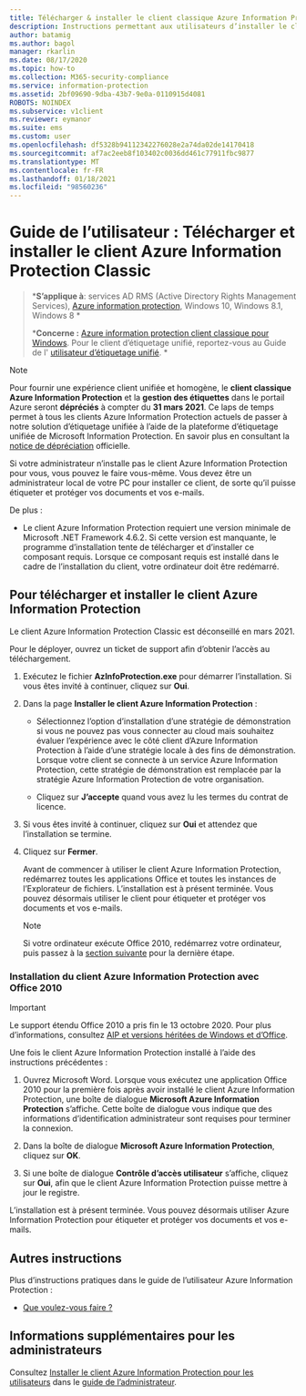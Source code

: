 ```yaml
---
title: Télécharger & installer le client classique Azure Information Protection
description: Instructions permettant aux utilisateurs d’installer le client Azure Information Protection Classic pour Windows, afin que vous puissiez classer et protéger vos documents et e-mails.
author: batamig
ms.author: bagol
manager: rkarlin
ms.date: 08/17/2020
ms.topic: how-to
ms.collection: M365-security-compliance
ms.service: information-protection
ms.assetid: 2bf09690-9dba-43b7-9e0a-0110915d4081
ROBOTS: NOINDEX
ms.subservice: v1client
ms.reviewer: eymanor
ms.suite: ems
ms.custom: user
ms.openlocfilehash: df5328b94112342276028e2a74da02de14170418
ms.sourcegitcommit: af7ac2eeb8f103402c0036dd461c77911fbc9877
ms.translationtype: MT
ms.contentlocale: fr-FR
ms.lasthandoff: 01/18/2021
ms.locfileid: "98560236"
---
```

# <a name="user-guide-download-and-install-the-azure-information-protection-classic-client"></a>Guide de l’utilisateur : Télécharger et installer le client Azure Information Protection Classic

>***S’applique à**: services AD RMS (Active Directory Rights Management Services), [Azure information protection](https://azure.microsoft.com/pricing/details/information-protection), Windows 10, Windows 8.1, Windows 8 *
>
>***Concerne :** [Azure information protection client classique pour Windows](../faqs.md#whats-the-difference-between-the-azure-information-protection-classic-and-unified-labeling-clients). Pour le client d’étiquetage unifié, reportez-vous au Guide de l' [utilisateur d’étiquetage unifié](install-unifiedlabelingclient-app.md). *

> [!NOTE] 
> Pour fournir une expérience client unifiée et homogène, le **client classique Azure Information Protection** et la **gestion des étiquettes** dans le portail Azure seront **dépréciés** à compter du **31 mars 2021**. Ce laps de temps permet à tous les clients Azure Information Protection actuels de passer à notre solution d’étiquetage unifiée à l’aide de la plateforme d’étiquetage unifiée de Microsoft Information Protection. En savoir plus en consultant la [notice de dépréciation](https://aka.ms/aipclassicsunset) officielle.

Si votre administrateur n’installe pas le client Azure Information Protection pour vous, vous pouvez le faire vous-même. Vous devez être un administrateur local de votre PC pour installer ce client, de sorte qu’il puisse étiqueter et protéger vos documents et vos e-mails.

De plus :

- Le client Azure Information Protection requiert une version minimale de Microsoft .NET Framework 4.6.2. Si cette version est manquante, le programme d’installation tente de télécharger et d’installer ce composant requis. Lorsque ce composant requis est installé dans le cadre de l’installation du client, votre ordinateur doit être redémarré.


## <a name="to-download-and-install-the-azure-information-protection-client"></a>Pour télécharger et installer le client Azure Information Protection

Le client Azure Information Protection Classic est déconseillé en mars 2021. 

Pour le déployer, ouvrez un ticket de support afin d’obtenir l’accès au téléchargement.

1. Exécutez le fichier **AzInfoProtection.exe** pour démarrer l’installation. Si vous êtes invité à continuer, cliquez sur **Oui**.    

1. Dans la page **Installer le client Azure Information Protection** :     
    - Sélectionnez l’option d’installation d’une stratégie de démonstration si vous ne pouvez pas vous connecter au cloud mais souhaitez évaluer l’expérience avec le côté client d’Azure Information Protection à l’aide d’une stratégie locale à des fins de démonstration. Lorsque votre client se connecte à un service Azure Information Protection, cette stratégie de démonstration est remplacée par la stratégie Azure Information Protection de votre organisation.    

    - Cliquez sur **J’accepte** quand vous avez lu les termes du contrat de licence.    

1. Si vous êtes invité à continuer, cliquez sur **Oui** et attendez que l’installation se termine.    

1. Cliquez sur **Fermer**. 

    Avant de commencer à utiliser le client Azure Information Protection, redémarrez toutes les applications Office et toutes les instances de l’Explorateur de fichiers. L’installation est à présent terminée. Vous pouvez désormais utiliser le client pour étiqueter et protéger vos documents et vos e-mails.

    > [!NOTE]
    > Si votre ordinateur exécute Office 2010, redémarrez votre ordinateur, puis passez à la [section suivante](#installing-the-azure-information-protection-client-with-office-2010) pour la dernière étape.  

### <a name="installing-the-azure-information-protection-client-with-office-2010"></a>Installation du client Azure Information Protection avec Office 2010

> [!IMPORTANT]
> Le support étendu Office 2010 a pris fin le 13 octobre 2020. Pour plus d’informations, consultez [AIP et versions héritées de Windows et d’Office](../known-issues.md#aip-and-legacy-windows-and-office-versions).
> 

Une fois le client Azure Information Protection installé à l’aide des instructions précédentes :    

1. Ouvrez Microsoft Word. Lorsque vous exécutez une application Office 2010 pour la première fois après avoir installé le client Azure Information Protection, une boîte de dialogue **Microsoft Azure Information Protection** s’affiche. Cette boîte de dialogue vous indique que des informations d’identification administrateur sont requises pour terminer la connexion.

2. Dans la boîte de dialogue **Microsoft Azure Information Protection**, cliquez sur **OK**.

3. Si une boîte de dialogue **Contrôle d’accès utilisateur** s’affiche, cliquez sur **Oui**, afin que le client Azure Information Protection puisse mettre à jour le registre.

L’installation est à présent terminée. Vous pouvez désormais utiliser Azure Information Protection pour étiqueter et protéger vos documents et vos e-mails.

## <a name="other-instructions"></a>Autres instructions    
Plus d’instructions pratiques dans le guide de l’utilisateur Azure Information Protection :

- [Que voulez-vous faire ?](client-user-guide.md#what-do-you-want-to-do)

## <a name="additional-information-for-administrators"></a>Informations supplémentaires pour les administrateurs    
Consultez [Installer le client Azure Information Protection pour les utilisateurs](client-admin-guide-install.md) dans le [guide de l’administrateur](client-admin-guide.md).
 
  
